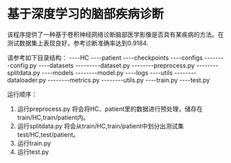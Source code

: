 # 基于深度学习的脑部疾病诊断
该程序提供了一种基于卷积神经网络诊断脑部医学影像是否具有某疾病的方法。在测试数据集上表现良好，参考诊断准确率达到0.9184.

请参考如下目录结构：
  ----HC
  ----patient
  ----checkpoints
  ----configs
  --------config.py
  ----datasets
  ---------dataset.py
  --------preprocess.py
  --------splitdata.py
  ----models
  --------model.py
  ----logs
  ----utils
  --------dataloader.py
  --------metrics.py
  --------utils.py
  ----train.py
  ----test.py

运行顺序：
1. 运行preprocess.py
   将会将HC、patient里的数据进行预处理，储存在train/HC,train/patient内。
2. 运行splitdata.py
   将会从train/HC,train/patient中划分出测试集test/HC,test/patient。
3. 运行train.py
4. 运行test.py
